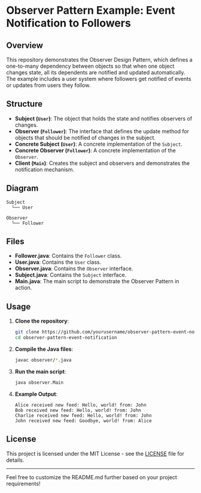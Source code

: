 # Observer Pattern Example: Event Notification to Followers

## Overview

This repository demonstrates the Observer Design Pattern, which defines a one-to-many dependency between objects so that when one object changes state, all its dependents are notified and updated automatically. The example includes a user system where followers get notified of events or updates from users they follow.

## Structure

- **Subject (`User`)**: The object that holds the state and notifies observers of changes.
- **Observer (`Follower`)**: The interface that defines the update method for objects that should be notified of changes in the subject.
- **Concrete Subject (`User`)**: A concrete implementation of the `Subject`.
- **Concrete Observer (`Follower`)**: A concrete implementation of the `Observer`.
- **Client (`Main`)**: Creates the subject and observers and demonstrates the notification mechanism.

## Diagram

```
Subject
  └── User

Observer
  └── Follower
```

## Files

- **Follower.java**: Contains the `Follower` class.
- **User.java**: Contains the `User` class.
- **Observer.java**: Contains the `Observer` interface.
- **Subject.java**: Contains the `Subject` interface.
- **Main.java**: The main script to demonstrate the Observer Pattern in action.

## Usage

1. **Clone the repository**:
    ```bash
    git clone https://github.com/yourusername/observer-pattern-event-notification.git
    cd observer-pattern-event-notification
    ```

2. **Compile the Java files**:
    ```bash
    javac observer/*.java
    ```

3. **Run the main script**:
    ```bash
    java observer.Main
    ```

4. **Example Output**:
    ```
    Alice received new feed: Hello, world! from: John
    Bob received new feed: Hello, world! from: John
    Charlie received new feed: Hello, world! from: John
    John received new feed: Goodbye, world! from: Alice
    ```

## License

This project is licensed under the MIT License - see the [LICENSE](LICENSE) file for details.

---

Feel free to customize the README.md further based on your project requirements!